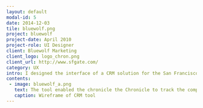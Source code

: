```yaml
---
layout: default
modal-id: 5
date: 2014-12-03
tile: bluewolf.png
project: bluewolf
project-date: April 2010
project-role: UI Designer
client: Bluewolf Marketing
client_logo: logo_chron.png
client_url: http://www.sfgate.com/
category: UX
intro: I designed the interface of a CRM solution for the San Francisco Chronicle to manage media ad sales.
contents:
 - image: bluewolf_a.png
   text: The tool enabled the chronicle the Chronicle to track the complex relationship between brands, advertisers and agencies, while providing them a 360 view of their media ad sales. The tool streamlined their ability to sell advertising and process orders.
   caption: Wireframe of CRM tool
---
```

